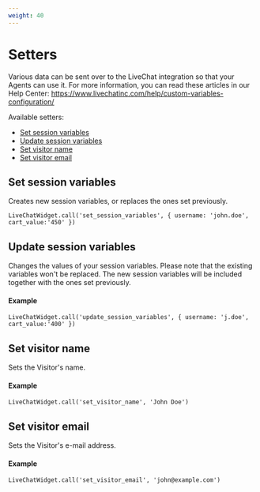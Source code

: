 ```yaml
---
weight: 40
---
```


# Setters

Various data can be sent over to the LiveChat integration so that your Agents can use it.
For more information, you can read these articles in our Help Center: https://www.livechatinc.com/help/custom-variables-configuration/

Available setters:

- [Set session variables](#set-session-variables)
- [Update session variables](#update-session-variables)
- [Set visitor name](#set-visitor-name)
- [Set visitor email](#set-visitor-email)

## Set session variables

Creates new session variables, or replaces the ones set previously.

`LiveChatWidget.call('set_session_variables', { username: 'john.doe', cart_value:'450' })`

## Update session variables

Changes the values of your session variables.
Please note that the existing variables won't be replaced. The new session variables will be included together with the ones set previously.

#### Example

`LiveChatWidget.call('update_session_variables', { username: 'j.doe', cart_value:'400' })`

## Set visitor name

Sets the Visitor's name.

#### Example

`LiveChatWidget.call('set_visitor_name', 'John Doe')`

## Set visitor email

Sets the Visitor's e-mail address.

#### Example

`LiveChatWidget.call('set_visitor_email', 'john@example.com')`
